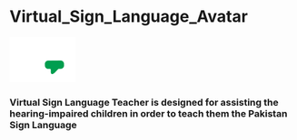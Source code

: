 # Virtual_Sign_Language_Avatar
![LOAD](https://github.com/monisj/Virtual_Sign_Language_Avatar/blob/master/loader.gif)
### Virtual Sign Language Teacher is designed for assisting the hearing-impaired children in order to teach them the Pakistan Sign Language
